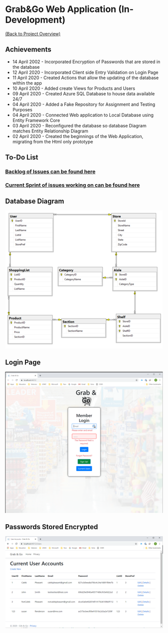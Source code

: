 # Grab&Go Web Application (In-Development)

[(Back to Project Overview)](https://github.com/cjpleasant88/Grab-Go)

## Achievements

- 14 April 2002 - Incorporated Encryption of Passwords that are stored in the database
- 12 April 2020 - Incorporated Client side Entry Validation on Login Page
- 11 April 2020 - Created Actions that allow the updating of the database within the app
- 10 April 2020 - Added create Views for Products and Users
- 09 April 2020 - Created Azure SQL Database to house data available 24/7
- 04 April 2020 - Added a Fake Repository for Assignment and Testing Purposes
- 04 April 2020 - Connected Web application to Local Database using Entity Framework Core
- 03 April 2020 - Reconfigured the database so database Diagram matches Entity Relationship Diagram
- 02 April 2020 - Created the beginnings of the Web Application, migrating from the Html only prototype

## To-Do List
[<h3>Backlog of Issues can be found here</h3>](https://github.com/cjpleasant88/Grab-Go/issues)

[<h3>Current Sprint of issues working on can be found here</h3>](https://github.com/cjpleasant88/Grab-Go/projects/2)

 ## Database Diagram
 ![Database Diagram](https://github.com/cjpleasant88/Grab-Go/blob/master/Assets/Database%20Diagram.PNG)



## Login Page

![Login Page](https://github.com/cjpleasant88/Grab-Go/blob/master/GrabAndGo/Assets/20200412loginpage.PNG)

## Passwords Stored Encrypted

![User Accounts Page](https://github.com/cjpleasant88/Grab-Go/blob/master/GrabAndGo/Assets/ShowEncryptedPasswords.PNG)
